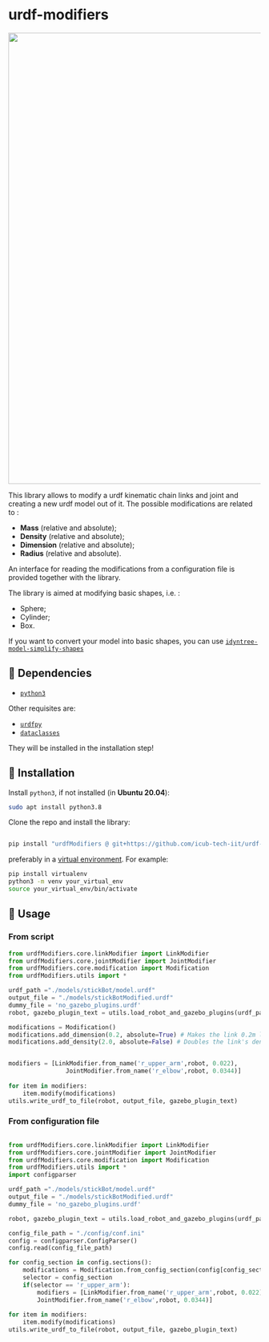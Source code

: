 # urdf-modifiers
<img src="https://user-images.githubusercontent.com/56030908/144103210-44302013-2d99-4b5b-99c1-cd36fa906dde.png" width="900">


This library allows to modify a urdf kinematic chain links and joint and creating a new  urdf model out of it. 
The possible modifications are related to : 
- **Mass** (relative and absolute);
- **Density** (relative and absolute);
- **Dimension** (relative and absolute);
- **Radius** (relative and absolute). 

An interface for reading the modifications from a configuration file is provided together with the library.

The library is aimed at modifying basic shapes, i.e. : 
- Sphere; 
- Cylinder; 
- Box.

If you want to convert your model into basic shapes, you can use [`idyntree-model-simplify-shapes`](https://github.com/robotology/idyntree#idyntree-model-simplify-shapes)
## :hammer: Dependencies

- [`python3`](https://wiki.python.org/moin/BeginnersGuide)

Other requisites are:

- [`urdfpy`](https://github.com/mmatl/urdfpy)
- [`dataclasses`](https://pypi.org/project/dataclasses/)

They will be installed in the installation step!

## :floppy_disk: Installation

Install `python3`, if not installed (in **Ubuntu 20.04**):

```bash
sudo apt install python3.8
```

Clone the repo and install the library:

```bash

pip install "urdfModifiers @ git+https://github.com/icub-tech-iit/urdf-modifiers"

```

preferably in a [virtual environment](https://docs.python.org/3/library/venv.html#venv-def). For example:

```bash
pip install virtualenv
python3 -m venv your_virtual_env
source your_virtual_env/bin/activate
```

## :rocket: Usage

### From script

```python
from urdfModifiers.core.linkModifier import LinkModifier
from urdfModifiers.core.jointModifier import JointModifier
from urdfModifiers.core.modification import Modification
from urdfModifiers.utils import *

urdf_path ="./models/stickBot/model.urdf"
output_file = "./models/stickBotModified.urdf"
dummy_file = 'no_gazebo_plugins.urdf'
robot, gazebo_plugin_text = utils.load_robot_and_gazebo_plugins(urdf_path,dummy_file)

modifications = Modification()
modifications.add_dimension(0.2, absolute=True) # Makes the link 0.2m long
modifications.add_density(2.0, absolute=False) # Doubles the link's density


modifiers = [LinkModifier.from_name('r_upper_arm',robot, 0.022),
                JointModifier.from_name('r_elbow',robot, 0.0344)]
                
for item in modifiers:
    item.modify(modifications)
utils.write_urdf_to_file(robot, output_file, gazebo_plugin_text)  
```

### From configuration file 

```python

from urdfModifiers.core.linkModifier import LinkModifier
from urdfModifiers.core.jointModifier import JointModifier
from urdfModifiers.core.modification import Modification
from urdfModifiers.utils import *
import configparser

urdf_path ="./models/stickBot/model.urdf"
output_file = "./models/stickBotModified.urdf"
dummy_file = 'no_gazebo_plugins.urdf'

robot, gazebo_plugin_text = utils.load_robot_and_gazebo_plugins(urdf_path,dummy_file)

config_file_path = "./config/conf.ini"
config = configparser.ConfigParser()
config.read(config_file_path)

for config_section in config.sections():
    modifications = Modification.from_config_section(config[config_section])
    selector = config_section
    if(selector == 'r_upper_arm'):
        modifiers = [LinkModifier.from_name('r_upper_arm',robot, 0.022),
        JointModifier.from_name('r_elbow',robot, 0.0344)]
                        
for item in modifiers:
    item.modify(modifications)
utils.write_urdf_to_file(robot, output_file, gazebo_plugin_text)

```
